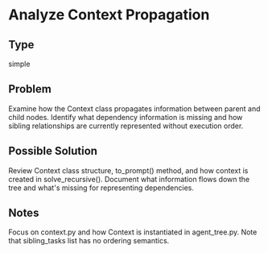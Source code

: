 # Analyze Context Propagation

## Type
simple

## Problem
Examine how the Context class propagates information between parent and child nodes. Identify what dependency information is missing and how sibling relationships are currently represented without execution order.

## Possible Solution
Review Context class structure, to_prompt() method, and how context is created in solve_recursive(). Document what information flows down the tree and what's missing for representing dependencies.

## Notes
Focus on context.py and how Context is instantiated in agent_tree.py. Note that sibling_tasks list has no ordering semantics.